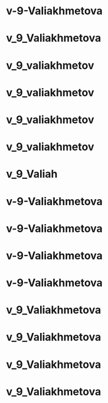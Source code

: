 # v-9-Valiakhmetova
# v_9_Valiakhmetova
# v_9_valiakhmetov
# v_9_valiakhmetov
# v_9_valiakhmetov
# v_9_valiakhmetov
# v_9_Valiah
# v-9-Valiakhmetova
# v-9-Valiakhmetova
# v-9-Valiakhmetova
# v-9-Valiakhmetova
# v_9_Valiakhmetova
# v_9_Valiakhmetova
# v_9_Valiakhmetova
# v_9_Valiakhmetova
